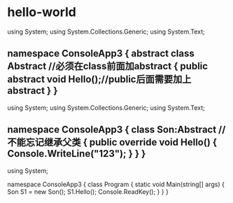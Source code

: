 # hello-world
using System;
using System.Collections.Generic;
using System.Text;

namespace ConsoleApp3
{
    abstract class Abstract //必须在class前面加abstract
    {
        public abstract void Hello();//public后面需要加上abstract
    }
}
------------------------------------------------------------------
using System;
using System.Collections.Generic;
using System.Text;

namespace ConsoleApp3
{
       class Son:Abstract //不能忘记继承父类
    {
        public override void Hello()
        {
            Console.WriteLine("123");
        }
    }
}
--------------------------------------
using System;

namespace ConsoleApp3
{
    class Program
    {
        static void Main(string[] args)
        {
            Son S1 = new Son();
            S1.Hello();
            Console.ReadKey();
        }
    }
}

